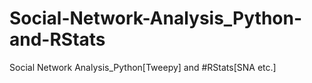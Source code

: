 # Social-Network-Analysis_Python-and-RStats
Social Network Analysis_Python[Tweepy] and #RStats[SNA etc.]
